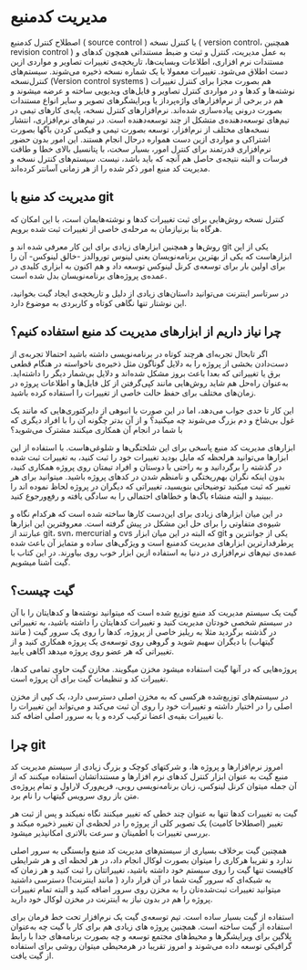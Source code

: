 مدیریت کدمنبع
====
اصطلاح کنترل کدمنبع ( source control ) یا کنترل نسخه ( version control، همچنین revision control ) به عمل مدیریت، کنترل و ثبت  و ضبط مستنداتی همچون کدهای و مستندات نرم افزاری، اطلاعات وبسایت‌ها، تاریخچه‌ی تغییرات تصاویر و مواردی ازین دست اطلاق می‌شود. تغییرات معمولا با یک شماره نسخه ذخیره می‌شوند.
سیستم‌های کنترل‌نسخه (Version control systems ) هم بصورت مجزا برای کنترل تغییرات نوشته‌ها و کدها و در مواردی کنترل تصاویر و فایل‌های ویدیویی ساخته و عرضه میشوند و هم در برخی از نرم‌افزارهای واژه‌پرداز یا ویرایشگرهای تصویر و سایر انواع مستندات بصورت درونی پیاده‌سازی شده‌اند. نرم‌افزارهای کنترل نسخه، پایه‌ی کارهای تیمی در تیم‌های توسعه‌دهنده‌ی متشکل از چند توسعه‌دهنده است.
در تیم‌های نرم‌افزاری، انتشار نسخه‌های مختلف از نرم‌افزار، توسعه بصورت تیمی و فیکس کردن باگها بصورت اشتراکی و مواردی ازین دست همواره درحال انجام هستند. این امور بدون حضور نرم‌افزاری قدرتمند برای کنترل امور، بسیار سخت، با پتانسیل بالای خطا و طاقت فرسات و البته نتیجه‌ی حاصل هم آنچه که باید باشد، نیست. سیستم‌های کنترل نسخه و مدیریت کد منبع امور ذکر شده را از هر زمانی آسانتر کرده‌اند.

مدیریت کد منبع با git
---------------------

کنترل نسخه روش‌هایی برای ثبت تغییرات کدها و نوشته‌هایمان است، با این امکان که هرگاه بنا برنیازمان به مرحله‌ی خاصی از تغییرات ثبت شده برویم.

روش‌ها و همچنین ابزارهای زیادی برای این کار معرفی شده اند و git  یکی از این ابزارهاست که یکی از بهترین برنامه‌نویسان یعنی لینوس توروالدز -خالق لینوکس- آن را برای اولین بار برای توسعه‌ی کرنل لینوکس توسعه داد و هم اکنون به ابزاری کلیدی در عمده‌ی پروژه‌های برنامه‌نویسان بدل شده است.

در سرتاسر اینترنت می‌توانید داستان‌های زیادی از دلیل و تاریخچه‌ی ایجاد گیت بخوانید، این نوشتار تنها نگاهی کوتاه و کاربردی به موضوع دارد.

چرا نیاز داریم از ابزارهای مدیریت کد منبع استفاده کنیم؟
-------------------------------------------------------

اگر تابحال تجربه‌ای هرچند کوتاه در برنامه‌نویسی داشته باشید احتمالا تجربه‌ی از دست‌دادن بخشی از  پروژه را به دلایل گوناگون مثل ذخیره‌ی ناخواسته در هنگام قطعی برق یا تغییراتی که بعدا باعث بروز مشکل شده‌اند و دلایل بی‌شمار دیگر را داشته‌اید. به‌عنوان راه‌حل هم شاید روش‌هایی مانند کپی‌گرفتن از کل فایل‌ها و اطلاعات پروژه در زمان‌های مختلف برای حفظ حالت خاصی از تغییرات را استفاده کرده باشید.

این کار تا حدی جواب می‌دهد، اما در این صورت با انبوهی از دایرکتوری‌هایی که مانند یک غول بی‌شاخ و دم بزرگ می‌شوند چه میکنید؟ و از آن بدتر چگونه آن را با افراد دیگری که با شما در انجام آن همکاری میکنند مشترک می‌شوید؟

ابزارهای مدیریت کد منبع پاسخی برای این شلختگی‌ها و شلوغی‌هاست. با استفاده از این ابزارها می‌توانید هرلحظه که مایل بودید تغییرات خود را ثبت کنید، به تغییرات ثبت شده در گذشته را برگردانید و به راحتی با دوستان و افراد تیمتان روی پروژه همکاری کنید، بدون اینکه نگران بهم‌ریختگی و نامنظم شدن در کدهای پروژه باشید. میتوانید برای هر تغییر که ثبت میکنید توضیحاتی بنویسید، تغییراتی که دیگران در پروژه لحاظ نموده اند را ببینید و البته منشاء باگ‌ها و خطاهای احتمالی را به سادگی یافته و رفع‌ورجوع کنید.

در این میان ابزارهای زیادی برای این‌دست کارها ساخته شده است که هرکدام نگاه و شیوه‌ی متفاوتی را برای حل این مشکل در پیش گرفته است. معروفترین این ابزارها عبارتند از git، svn، mercurial و  cvs که البته در این میان ابزار git یکی از جوانترین و پرطرفدارترین ابزارهای مدیریت کدمنبع است و ویژگی‌های ساده و متمایز آن باعث شده عمده‌ی تیم‌های نرم‌افزاری در دنیا به استفاده ازین ابزار خوب روی بیاورند. در این کتاب با گیت آشنا میشویم.

گیت چیست؟
---------

گیت یک سیستم مدیریت کد منبع توزیع شده است که میتوانید نوشته‌ها و کدهایتان را با آن در سیستم شخصی خودتان مدیریت کنید و تغییرات کدهایتان را داشته باشید، به تغییراتی در گذشته برگردید مثلا به ریلیز خاصی از پروژه، کدها را روی یک سرور گیت ( مانند گیتهاب) با دیگران سهیم شوید و گروهی روی توسعه‌ی یک پروژه همکاری کنید و از تغییراتی که هر عضو روی پروژه میدهد آگاهی یابید.

پروژه‌هایی که در آنها گیت استفاده میشود مخزن میگویند. مخازن گیت حاوی تمامی کدها، تغییرات کد و تنظیمات گیت برای آن پروژه است.

در سیستم‌های توزیع‌شده هرکسی که به مخزن اصلی دسترسی دارد، یک کپی از مخزن اصلی را در اختیار داشته و تغییرات خود را روی آن ثبت می‌کند و می‌تواند این تغییرات را با تغییرات بقیه‌ی اعضا ترکیب کرده و یا به سرور اصلی اضافه کند.


چرا git
-------

امروز نرم‌افزارها و پروژه ها، و شرکتهای  کوچک و بزرگ زیادی از سیستم مدیریت کد منبع گیت به عنوان ابزار کنترل کدهای نرم افزارها و مستنداتشان استفاده میکنند که از آن جمله میتوان کرنل لینوکس، زبان برنامه‌نویسی روبی، فریم‌ورک لاراول و تمام پروژه‌ی متن باز روی سرویس گیتهاب را نام برد.

گیت به تغییرات کدها تنها به عنوان چند خطی که تغییر میکنند نگاه نمیکند و پس از ثبت هر تغییر (اصطلاحا کامیت) یک تصویر کلی از پروژه را در لحظه‌ی آن تغییر ذخیره میکند و بررسی تغییرات با اطمینان و سرعت بالاتری امکانپذیر میشود.

همچنین گیت برخلاف بسیاری از سیستم‌های مدیریت کد منبع وابستگی به سرور اصلی ندارد و تقریبا هرکاری را میتوان بصورت لوکال انجام داد، در هر لحظه ای و هر شرایطی کافیست تنها گیت را روی سیستم خود داشته باشید، تغییراتتان را ثبت کنید و هر زمان که به شبکه‌‌ای که سرور گیت شما در آن قرار دارد ( مانند اینترنت!) دسترسی داشتید میتوانید تغییرات ثبت‌شده‌تان را به مخزن روی سرور اضافه کنید و البته تمام تغییرات پروژه را هم در بدون نیاز به اینترنت در مخزن لوکال خود دارید.

استفاده از گیت بسیار ساده است. تیم توسعه‌ی گیت یک نرم‌افزار تحت خط فرمان برای استفاده از گیت ساخته است. همچنین پروژه های زیادی هم برای کار با گیت چه به‌عنوان پلاگین برای ویرایشگرها و محیط‌های مجتمع توسعه و چه بصورت برنامه‌های جدا با رابط گرافیکی توسعه داده می‌شوند و امروز تقریبا در هرمحیطی میتوان روشی برای استفاده از گیت یافت.
